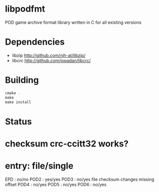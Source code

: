# libpodfmt
POD game archive format library written in C for all existing versions

# Dependencies
- libzip http://github.com/nih-at/libzip/
- libcrc http://github.com/jopadan/libcrc/

# Building

```c
cmake .
make
make install
```

# Status

checksum crc-ccitt32 works?
=========================
entry: file/single
=========================
EPD  : no/no
POD2 : yes/yes
POD3 : no/yes   file checksum changes missing offset
POD4 : no/yes
POD5 : no/yes
POD6 : no/yes

